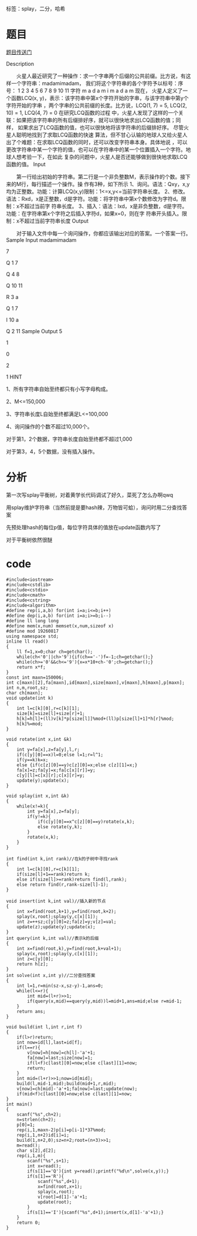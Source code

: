 ﻿---
tags: 
 - 数据结构-splay
 - 基础算法-二分
 - 字符串-hash
grammar_cjkRuby: true
catalog: true
layout:  post
header-img: "img/header/P3.jpg"
preview-img: "/img/preview/P43.jpg"
---
标签：splay，二分，哈希

# 题目

[题目传送门](http://www.lydsy.com/JudgeOnline/problem.php?id=1014)

Description

　　火星人最近研究了一种操作：求一个字串两个后缀的公共前缀。比方说，有这样一个字符串：madamimadam，
我们将这个字符串的各个字符予以标号：序号： 1 2 3 4 5 6 7 8 9 10 11 字符 m a d a m i m a d a m 现在，
火星人定义了一个函数LCQ(x, y)，表示：该字符串中第x个字符开始的字串，与该字符串中第y个字符开始的字串
，两个字串的公共前缀的长度。比方说，LCQ(1, 7) = 5, LCQ(2, 10) = 1, LCQ(4, 7) = 0 在研究LCQ函数的过程
中，火星人发现了这样的一个关联：如果把该字符串的所有后缀排好序，就可以很快地求出LCQ函数的值；同样，
如果求出了LCQ函数的值，也可以很快地将该字符串的后缀排好序。 尽管火星人聪明地找到了求取LCQ函数的快速
算法，但不甘心认输的地球人又给火星人出了个难题：在求取LCQ函数的同时，还可以改变字符串本身。具体地说
，可以更改字符串中某一个字符的值，也可以在字符串中的某一个位置插入一个字符。地球人想考验一下，在如此
复杂的问题中，火星人是否还能够做到很快地求取LCQ函数的值。
Input

　　第一行给出初始的字符串。第二行是一个非负整数M，表示操作的个数。接下来的M行，每行描述一个操作。操
作有3种，如下所示
1、询问。语法：Qxy，x,y均为正整数。功能：计算LCQ(x,y)限制：1<=x,y<=当前字符串长度。
2、修改。语法：Rxd，x是正整数，d是字符。功能：将字符串中第x个数修改为字符d。限制：x不超过当前字
符串长度。
3、插入：语法：Ixd，x是非负整数，d是字符。功能：在字符串第x个字符之后插入字符d，如果x=0，则在字
符串开头插入。限制：x不超过当前字符串长度
Output

　　对于输入文件中每一个询问操作，你都应该输出对应的答案。一个答案一行。
Sample Input
madamimadam

7

Q 1 7

Q 4 8

Q 10 11

R 3 a

Q 1 7

I 10 a

Q 2 11
Sample Output
5

1

0

2

1
HINT

1、所有字符串自始至终都只有小写字母构成。

2、M<=150,000

3、字符串长度L自始至终都满足L<=100,000

4、询问操作的个数不超过10,000个。

对于第1，2个数据，字符串长度自始至终都不超过1,000

对于第3，4，5个数据，没有插入操作。

# 分析

第一次写splay平衡树，对着黄学长代码调试了好久，菜死了怎么办啊qwq

用splay维护字符串（当然前提是要hash辣，万物皆可蛤），询问时用二分查找答案

先预处理hash的每位p值，每位字符具体的值放在update函数内写了

对于平衡树依然很醚


# code

```
#include<iostream>
#include<cstdlib>
#include<cstdio>
#include<cmath>
#include<cstring>
#include<algorithm>
#define rep(i,a,b) for(int i=a;i<=b;i++)
#define dep(i,a,b) for(int i=a;i>=b;i--)
#define ll long long
#define mem(x,num) memset(x,num,sizeof x)
#define mod 19260817
using namespace std;
inline ll read()
{
	ll f=1,x=0;char ch=getchar();
	while(ch<'0'||ch>'9'){if(ch=='-')f=-1;ch=getchar();}
	while(ch>='0'&&ch<='9'){x=x*10+ch-'0';ch=getchar();}
	return x*f;
}
const int maxn=150006;
int c[maxn][2],fa[maxn],id[maxn],size[maxn],v[maxn],h[maxn],p[maxn];
int n,m,root,sz;
char ch[maxn]; 
void update(int k)
{
	int l=c[k][0],r=c[k][1];
	size[k]=size[l]+size[r]+1;
	h[k]=h[l]+(ll)v[k]*p[size[l]]%mod+(ll)p[size[l]+1]*h[r]%mod;
	h[k]%=mod;
}

void rotate(int x,int &k)
{
	int y=fa[x],z=fa[y],l,r;
	if(c[y][0]==x)l=0;else l=1;r=l^1;
	if(y==k)k=x;
	else {if(c[z][0]==y)c[z][0]=x;else c[z][1]=x;}
	fa[x]=z;fa[y]=x;fa[c[x][r]]=y;
	c[y][l]=c[x][r];c[x][r]=y;
	update(y);update(x);
}

void splay(int x,int &k)
{
	while(x!=k){
		int y=fa[x],z=fa[y];
		if(y!=k){
			if(c[y][0]==x^c[z][0]==y)rotate(x,k);
			else rotate(y,k);
		}
		rotate(x,k);
	}
}

int find(int k,int rank)//在k的子树中寻找rank 
{
	int l=c[k][0],r=c[k][1];
	if(size[l]+1==rank)return k;
	else if(size[l]>=rank)return find(l,rank);
	else return find(r,rank-size[l]-1);
}

void insert(int k,int val)//插入新的节点 
{
	int x=find(root,k+1),y=find(root,k+2);
	splay(x,root);splay(y,c[x][1]);
	int z=++sz;c[y][0]=z;fa[z]=y;v[z]=val;
	update(z);update(y);update(x);
}
int query(int k,int val)//表示k的后缀 
{
	int x=find(root,k),y=find(root,k+val+1);
	splay(x,root);splay(y,c[x][1]);
	int z=c[y][0];
	return h[z];
}
int solve(int x,int y)//二分查找答案 
{
	int l=1,r=min(sz-x,sz-y)-1,ans=0;
	while(l<=r){
		int mid=(l+r)>>1;
		if(query(x,mid)==query(y,mid))l=mid+1,ans=mid;else r=mid-1;
	}
	return ans;
}
	
void build(int l,int r,int f)
{
	if(l>r)return;
	int now=id[l],last=id[f];
	if(l==r){
		v[now]=h[now]=ch[l]-'a'+1;
		fa[now]=last;size[now]=1;
		if(l<f)c[last][0]=now;else c[last][1]=now;
		return;
	}
	int mid=(l+r)>>1;now=id[mid];
	build(l,mid-1,mid);build(mid+1,r,mid);
	v[now]=ch[mid]-'a'+1;fa[now]=last;update(now);
	if(mid<f)c[last][0]=now;else c[last][1]=now;	
}
int main()
{
	scanf("%s",ch+2);
	n=strlen(ch+2);
	p[0]=1;
	rep(i,1,maxn-2)p[i]=p[i-1]*37%mod;
	rep(i,1,n+2)id[i]=i;
	build(1,n+2,0);sz=n+2;root=(n+3)>>1;
	m=read();
	char s[2],d[2];
	rep(i,1,m){
		scanf("%s",s+1);
		int x=read();
		if(s[1]=='Q'){int y=read();printf("%d\n",solve(x,y));}
		if(s[1]=='R'){
			scanf("%s",d+1); 
			x=find(root,x+1);
			splay(x,root);
			v[root]=d[1]-'a'+1; 
			update(root);
		}
		if(s[1]=='I'){scanf("%s",d+1);insert(x,d[1]-'a'+1);}
	}
	return 0;
}
```